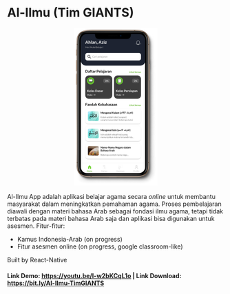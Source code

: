 # Al-Ilmu (Tim GIANTS)

<p align="center"><img src="https://github.com/Aziz8860/Al-Ilmu-App/blob/main/Screenshot.png"></p>

Al-Ilmu App adalah aplikasi belajar agama secara _online_ untuk membantu masyarakat dalam meningkatkan pemahaman agama. Proses pembelajaran diawali dengan materi bahasa Arab sebagai fondasi ilmu agama, tetapi tidak terbatas pada materi bahasa Arab saja dan aplikasi bisa digunakan untuk asesmen. Fitur-fitur:
- Kamus Indonesia-Arab (on progress)
- Fitur asesmen online (on progress, google classroom-like)

Built by React-Native

#### Link Demo: https://youtu.be/l-w2bKCqL1o | Link Download: https://bit.ly/Al-Ilmu-TimGIANTS
